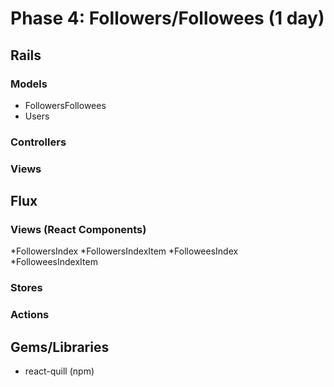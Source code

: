 # Phase 4: Followers/Followees (1 day)

## Rails
### Models
* FollowersFollowees
* Users

### Controllers


### Views

## Flux
### Views (React Components)
*FollowersIndex
*FollowersIndexItem
*FolloweesIndex
*FolloweesIndexItem

### Stores

### Actions

## Gems/Libraries
* react-quill (npm)
